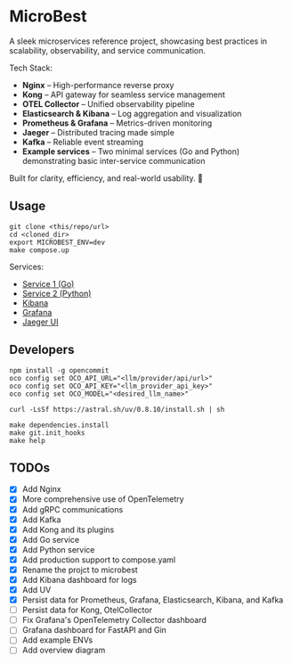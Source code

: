 # MicroBest

A sleek microservices reference project, showcasing best practices in scalability, observability, and service communication.

Tech Stack:

- **Nginx** – High-performance reverse proxy
- **Kong** – API gateway for seamless service management
- **OTEL Collector** – Unified observability pipeline
- **Elasticsearch & Kibana** – Log aggregation and visualization
- **Prometheus & Grafana** – Metrics-driven monitoring
- **Jaeger** – Distributed tracing made simple
- **Kafka** – Reliable event streaming
- **Example services** – Two minimal services (Go and Python) demonstrating basic inter-service communication

Built for clarity, efficiency, and real-world usability. 🚀

## Usage

```shell
git clone <this/repo/url>
cd <cloned_dir>
export MICROBEST_ENV=dev
make compose.up
```

Services:

- [Service 1 (Go)](http://127.0.0.1:8000/api)
- [Service 2 (Python)](http://127.0.0.1:8000/service-2/api/)
- [Kibana](http://127.0.0.1:8000/kibana)
- [Grafana](http://127.0.0.1:8000/grafana)
- [Jaeger UI](http://127.0.0.1:8000/jaeger)

## Developers

```shell
npm install -g opencommit
oco config set OCO_API_URL="<llm/provider/api/url>"
oco config set OCO_API_KEY="<llm_provider_api_key>"
oco config set OCO_MODEL="<desired_llm_name>"

curl -LsSf https://astral.sh/uv/0.8.10/install.sh | sh

make dependencies.install
make git.init_hooks
make help
```

## TODOs

- [x] Add Nginx
- [x] More comprehensive use of OpenTelemetry
- [x] Add gRPC communications
- [x] Add Kafka
- [x] Add Kong and its plugins
- [x] Add Go service
- [x] Add Python service
- [x] Add production support to compose.yaml
- [x] Rename the projct to microbest
- [x] Add Kibana dashboard for logs
- [x] Add UV
- [x] Persist data for Prometheus, Grafana, Elasticsearch, Kibana, and Kafka
- [ ] Persist data for Kong, OtelCollector
- [ ] Fix Grafana's OpenTelemetry Collector dashboard
- [ ] Grafana dashboard for FastAPI and Gin
- [ ] Add example ENVs
- [ ] Add overview diagram
